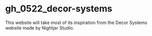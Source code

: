 # gh_0522_decor-systems
This website will take most of its inspiration from the Decor Systems website made by Nightjar Studio.
